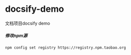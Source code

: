 # docsify-demo
文档项目docsify demo

##### 修改npm源
`npm config set registry https://registry.npm.taobao.org`
